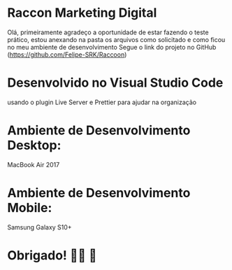# Raccon Marketing Digital

Olá, primeiramente agradeço a oportunidade de estar fazendo o teste prático, estou anexando na pasta os arquivos como solicitado e como ficou no meu ambiente de desenvolvimento
Segue o link do projeto no GitHub (https://github.com/Felipe-SRK/Raccoon)

# Desenvolvido no Visual Studio Code
usando o plugin Live Server e Prettier para ajudar na organização

# Ambiente de Desenvolvimento Desktop: 
MacBook Air 2017
# Ambiente de Desenvolvimento Mobile:
Samsung Galaxy S10+

# Obrigado! ✌🏻 🎉
